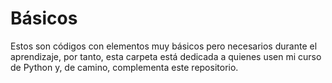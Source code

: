 # Básicos

Estos son códigos con elementos muy básicos pero necesarios durante el aprendizaje, por tanto, esta carpeta está dedicada a quienes usen mi curso de Python y, de camino, complementa este repositorio.
